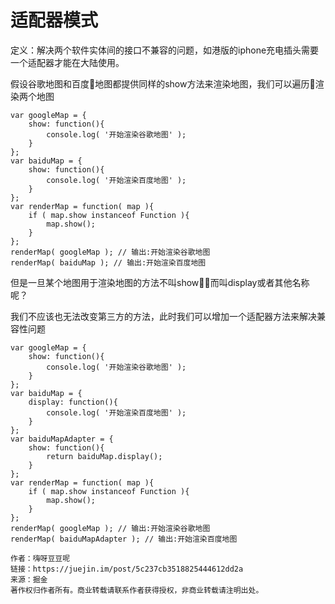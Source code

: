 # 适配器模式

定义：解决两个软件实体间的接口不兼容的问题，如港版的iphone充电插头需要一个适配器才能在大陆使用。

假设谷歌地图和百度地图都提供同样的show方法来渲染地图，我们可以遍历渲染两个地图
```
var googleMap = {
    show: function(){
        console.log( '开始渲染谷歌地图' );
    }
};
var baiduMap = {
    show: function(){
        console.log( '开始渲染百度地图' );
    }
};
var renderMap = function( map ){
    if ( map.show instanceof Function ){
        map.show();
    }
};
renderMap( googleMap ); // 输出:开始渲染谷歌地图
renderMap( baiduMap ); // 输出:开始渲染百度地图

```

但是一旦某个地图用于渲染地图的方法不叫show，而叫display或者其他名称呢？

我们不应该也无法改变第三方的方法，此时我们可以增加一个适配器方法来解决兼容性问题
```
var googleMap = {
    show: function(){
        console.log( '开始渲染谷歌地图' );
    }
};
var baiduMap = {
    display: function(){
        console.log( '开始渲染百度地图' );
    }
};
var baiduMapAdapter = {
    show: function(){
        return baiduMap.display();
    }
};
var renderMap = function( map ){
    if ( map.show instanceof Function ){
        map.show();
    }
};
renderMap( googleMap ); // 输出:开始渲染谷歌地图
renderMap( baiduMapAdapter ); // 输出:开始渲染百度地图

作者：嗨呀豆豆呢
链接：https://juejin.im/post/5c237cb3518825444612dd2a
来源：掘金
著作权归作者所有。商业转载请联系作者获得授权，非商业转载请注明出处。
```
